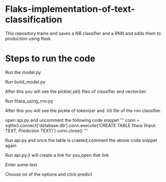 # Flaks-implementation-of-text-classification
This repository trains and saves a NB classifier and a RNN and adds them to production using flask
# Steps to run the code

Run the model.py

Run build_model.py

After this you will see the pickle(.pkl) files of classifier and vectorizer.

Run fitara_using_rnn.py

After this you will see the pickle of tokenizer and .h5 file of the rnn classifier.

open api.py and uncomment the following code snippet
'''
conn = sqlite3.connect('database.db')
conn.execute('CREATE TABLE fitara (Input TEXT, Prediction TEXT)')
conn.close()
'''

Run api.py and once the table is craeted,comment the above code snippet again

Run api.py,it will create a link for you,open that link

Enter some text

Choose on of the options and click predict
